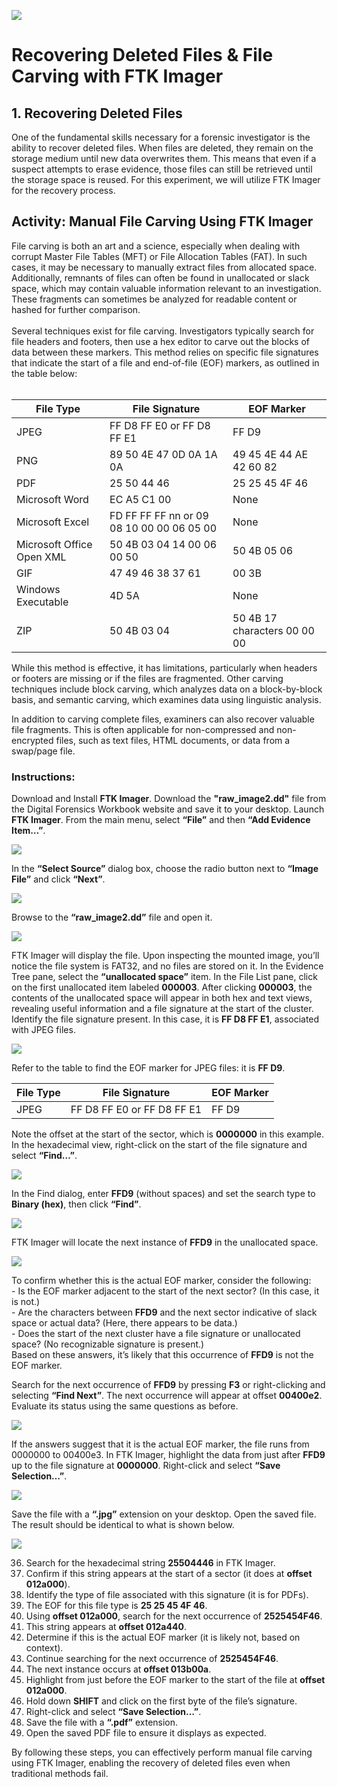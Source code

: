<img src="https://github.com/Hashdan-M/Recovering-Deleted-Files-File-Carving-with-FTK-Imager/blob/4aa73bedd7db10391b518c13c82f52d892b55e87/FTK%20Imager/logo.jpg"/></a>
<h1>Recovering Deleted Files & File Carving with FTK Imager</h1>

## 1. Recovering Deleted Files

One of the fundamental skills necessary for a forensic investigator is the ability to recover deleted files. When files are deleted, they remain on the storage medium until new data overwrites them. This means that even if a suspect attempts to erase evidence, those files can still be retrieved until the storage space is reused. For this experiment, we will utilize FTK Imager for the recovery process.

## Activity: Manual File Carving Using FTK Imager

File carving is both an art and a science, especially when dealing with corrupt Master File Tables (MFT) or File Allocation Tables (FAT). In such cases, it may be necessary to manually extract files from allocated space. Additionally, remnants of files can often be found in unallocated or slack space, which may contain valuable information relevant to an investigation. These fragments can sometimes be analyzed for readable content or hashed for further comparison.
<br />
<br />
Several techniques exist for file carving. Investigators typically search for file headers and footers, then use a hex editor to carve out the blocks of data between these markers. This method relies on specific file signatures that indicate the start of a file and end-of-file (EOF) markers, as outlined in the table below:
<br />
<br />

| File Type                | File Signature          | EOF Marker           |
|-------------------------|-------------------------|----------------------|
| JPEG                    | FF D8 FF E0 or FF D8 FF E1 | FF D9              |
| PNG              | 89	50	4E	47	0D	0A	1A	0A              | 49	45	4E	44	AE	42	60	82     |
| PDF                     | 25 50 44 46             | 25 25 45 4F 46       |
| Microsoft Word       | EC	A5 C1	00 | None                |
| Microsoft Excel      | FD	FF FF	FF nn or 09	08	10	00	00	06	05	00	| None                |
| Microsoft Office Open XML       | 50 4B 03 04 14 00 06 00 50 | 50	4B 05	06                 |
| GIF                     | 47 49 46 38 37 61       | 00 3B                |
| Windows Executable      | 4D 5A                   | None                 |
| ZIP     | 50	4B	03	04                  | 50	4B	17	characters	00	00	00                 |


While this method is effective, it has limitations, particularly when headers or footers are missing or if the files are fragmented. Other carving techniques include block carving, which analyzes data on a block-by-block basis, and semantic carving, which examines data using linguistic analysis.

In addition to carving complete files, examiners can also recover valuable file fragments. This is often applicable for non-compressed and non-encrypted files, such as text files, HTML documents, or data from a swap/page file.

### Instructions:

Download and Install **FTK Imager**.
Download the **"raw_image2.dd"** file from the Digital Forensics Workbook website and save it to your desktop.
Launch **FTK Imager**.
From the main menu, select **“File”** and then **“Add Evidence Item…”**.
 
 <img src="https://github.com/Hashdan-M/Recovering-Deleted-Files-File-Carving-with-FTK-Imager/blob/8b188872f44272f8a96486a22f7deba9df429583/FTK%20Imager/3-1.png"/></a>
   
In the **“Select Source”** dialog box, choose the radio button next to **“Image File”** and click **“Next”**.

 <img src="https://github.com/Hashdan-M/Recovering-Deleted-Files-File-Carving-with-FTK-Imager/blob/8b188872f44272f8a96486a22f7deba9df429583/FTK%20Imager/3-2.PNG"/></a>

Browse to the **“raw_image2.dd”** file and open it. 

 <img src="https://github.com/Hashdan-M/Recovering-Deleted-Files-File-Carving-with-FTK-Imager/blob/8b188872f44272f8a96486a22f7deba9df429583/FTK%20Imager/3-3.PNG"/></a>

FTK Imager will display the file. Upon inspecting the mounted image, you’ll notice the file system is FAT32, and no files are stored on it. In the Evidence Tree pane, select the **“unallocated space”** item. In the File List pane, click on the first unallocated item labeled **000003**.
After clicking **000003**, the contents of the unallocated space will appear in both hex and text views, revealing useful information and a file signature at the start of the cluster.
Identify the file signature present. In this case, it is **FF D8 FF E1**, associated with JPEG files.

 <img src="https://github.com/Hashdan-M/Recovering-Deleted-Files-File-Carving-with-FTK-Imager/blob/8b188872f44272f8a96486a22f7deba9df429583/FTK%20Imager/3-4.PNG"/></a>

Refer to the table to find the EOF marker for JPEG files: it is **FF D9**.
 
| File Type                | File Signature          | EOF Marker           |
|-------------------------|-------------------------|----------------------|
| JPEG                    | FF D8 FF E0 or FF D8 FF E1 | FF D9              |

Note the offset at the start of the sector, which is **0000000** in this example.
In the hexadecimal view, right-click on the start of the file signature and select **“Find…”**.

<img src="https://github.com/Hashdan-M/Recovering-Deleted-Files-File-Carving-with-FTK-Imager/blob/8b188872f44272f8a96486a22f7deba9df429583/FTK%20Imager/3-5.png"/></a>
    
In the Find dialog, enter **FFD9** (without spaces) and set the search type to **Binary (hex)**, then click **“Find”**.

<img src="https://github.com/Hashdan-M/Recovering-Deleted-Files-File-Carving-with-FTK-Imager/blob/8b188872f44272f8a96486a22f7deba9df429583/FTK%20Imager/3-6.PNG"/></a>

FTK Imager will locate the next instance of **FFD9** in the unallocated space.

<img src="https://github.com/Hashdan-M/Recovering-Deleted-Files-File-Carving-with-FTK-Imager/blob/8b188872f44272f8a96486a22f7deba9df429583/FTK%20Imager/3-7.PNG"/></a>

To confirm whether this is the actual EOF marker, consider the following:
 <br />   - Is the EOF marker adjacent to the start of the next sector? (In this case, it is not.)
<br />    - Are the characters between **FFD9** and the next sector indicative of slack space or actual data? (Here, there appears to be data.)
<br />    - Does the start of the next cluster have a file signature or unallocated space? (No recognizable signature is present.)
<br />    Based on these answers, it’s likely that this occurrence of **FFD9** is not the EOF marker.

Search for the next occurrence of **FFD9** by pressing **F3** or right-clicking and selecting **“Find Next”**. The next occurrence will appear at offset **00400e2**. Evaluate its status using the same questions as before.

<img src="https://github.com/Hashdan-M/Recovering-Deleted-Files-File-Carving-with-FTK-Imager/blob/8b188872f44272f8a96486a22f7deba9df429583/FTK%20Imager/3-8.PNG"/></a>

If the answers suggest that it is the actual EOF marker, the file runs from 0000000 to 00400e3. In FTK Imager, highlight the data from just after **FFD9** up to the file signature at **0000000**. Right-click and select **“Save Selection…”**.

<img src="https://github.com/Hashdan-M/Recovering-Deleted-Files-File-Carving-with-FTK-Imager/blob/a3582dd9bbda828ea806d9f476a5652b197e7254/FTK%20Imager/3-9.png"/></a>
  
Save the file with a **“.jpg”** extension on your desktop. Open the saved file. The result should be identical to what is shown below.

<img src="https://github.com/Hashdan-M/Recovering-Deleted-Files-File-Carving-with-FTK-Imager/blob/a3582dd9bbda828ea806d9f476a5652b197e7254/FTK%20Imager/3-10.PNG"/></a>

36. Search for the hexadecimal string **25504446** in FTK Imager.
37. Confirm if this string appears at the start of a sector (it does at **offset 012a000**).
38. Identify the type of file associated with this signature (it is for PDFs).
39. The EOF for this file type is **25 25 45 4F 46**.
40. Using **offset 012a000**, search for the next occurrence of **2525454F46**.
41. This string appears at **offset 012a440**.
42. Determine if this is the actual EOF marker (it is likely not, based on context).
43. Continue searching for the next occurrence of **2525454F46**.
44. The next instance occurs at **offset 013b00a**.
45. Highlight from just before the EOF marker to the start of the file at **offset 012a000**.
46. Hold down **SHIFT** and click on the first byte of the file’s signature.
47. Right-click and select **“Save Selection…”**.
48. Save the file with a **“.pdf”** extension.
49. Open the saved PDF file to ensure it displays as expected.

By following these steps, you can effectively perform manual file carving using FTK Imager, enabling the recovery of deleted files even when traditional methods fail.
